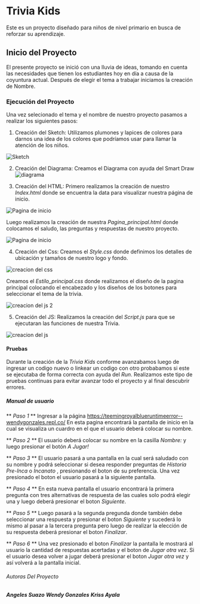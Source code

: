 # **Trivia Kids**
Este es un proyecto diseñado para niños de nivel primario en busca de reforzar su aprendizaje.
## **Inicio del Proyecto**
El presente proyecto se inició con una  lluvia de ideas, tomando en cuenta las necesidades que tienen los  estudiantes hoy en día a causa de la coyuntura actual.
Después de elegir el tema a trabajar iniciamos la creación de Nombre.
### **Ejecución del Proyecto**
Una  vez selecionado el tema y el nombre de nuestro proyecto pasamos a realizar los siguientes pasos:

1. Creación del Sketch:
Utilizamos plumones y lapices de colores para darnos una idea de los colores que podríamos usar para llamar la atención de los niños.

![Sketch](https://i.ibb.co/Ltk0WKq/boceto.png)

2. Creación del Diagrama:
Creamos el Diagrama con ayuda del Smart Draw 
![diagrama](https://i.ibb.co/7197thp/diagrama-1.jpg)

3. Creación del HTML:
Primero realizamos la creación de nuestro *Index.html* donde se encuentra la data para visualizar nuestra página de inicio.

![Pagina de inicio ](https://i.ibb.co/BgxsTn8/inicio.png)

Luego realizamos la creación de nuestra *Pagina_principal.html* donde colocamos el saludo, las preguntas y respuestas de nuestro proyecto.

![Pagina de inicio ](https://i.ibb.co/gmtvX9J/pagina.png)

4. Creación del Css:
Creamos el *Style.css* donde definimos los detalles de ubicación y tamaños de nuestro logo y fondo.

![creacion del css ](https://i.ibb.co/gZFCm7n/imagencss.png)

Creamos el *Estilo_principal.css* donde realizamos el diseño de la pagina principal colocando el encabezado y los diseños de los botones para seleccionar el tema de la trivia.

![creacion del js 2 ](https://i.ibb.co/7NCrFrt/css2.png)

5. Creación del JS:
Realizamos la creación del  *Script.js* para que se ejecutaran las funciones de nuestra Trivia.

![creacion del js ](https://i.ibb.co/Gkh58Zj/imagenjv.png)


#### **Pruebas**
Durante la creación de la *Trivia Kids* conforme avanzabamos luego de ingresar un codigo nuevo o linkear un codigo con otro probabamos si este se ejecutaba de forma correcta con ayuda del *Run*.
Realizamos este tipo de pruebas continuas para evitar avanzar todo el proyecto y al final descubrir errores.

##### Manual de usuario

** _Paso 1_ ** Ingresar a la página <https://teemingroyalblueruntimeerror--wendygonzales.repl.co/>
               En esta pagina encontrará la pantalla de inicio en la cual se visualiza un cuardro en el que el usuario deberá colocar su nombre.

** _Paso 2_ ** El usuario deberá colocar su nombre en la casilla *Nombre:* y luego presionar el botón *A Jugar!*

** _Paso 3_ ** El usuario pasará a una pantalla en la cual será saludado con su nombre y podrá seleccionar si desea                 responder preguntas de *Historia Pre-Inca* o *Incanato* , presionando el boton de su preferencia.
               Una vez presionado el boton el usuario pasará a la siguiente pantalla.

** _Paso 4_ ** En esta nueva pantalla el usuario encontrará la primera pregunta con tres alternativas de respuesta                  de las cuales solo podrá elegir una y luego deberá presionar el boton *Siguiente*.

** _Paso 5_ ** Luego pasará a la segunda pregunda donde también debe seleccionar una respuesta y presionar el boton                 *Siguiente* y sucederá lo mismo al pasar a la tercera pregunta pero luego de realizar la elección de                 su respuesta deberá presionar el boton *Finalizar*.

** _Paso 6_ ** Una vez presionado el boton *Finalizar* la  pantalla le mostrará al usuario la cantidad de respuestas                acertadas y el boton de *Jugar otra vez*.
               Si el usuario desea volver a jugar deberá  presionar  el boton *Jugar otra vez* y así volverá a la pantalla inicial.

    

###### Autoras Del Proyecto
_**Angeles Suazo**_
_**Wendy Gonzales**_
_**Kriss Ayala**_
